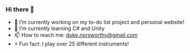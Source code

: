 ### Hi there 👋

- 🔭 I’m currently working on my to-do list project and personal website!
- 🌱 I’m currently learning C# and Unity
- 📫 How to reach me: duke.norsworthy@gmail.com
- ⚡ Fun fact: I play over 25 different instruments!
  
